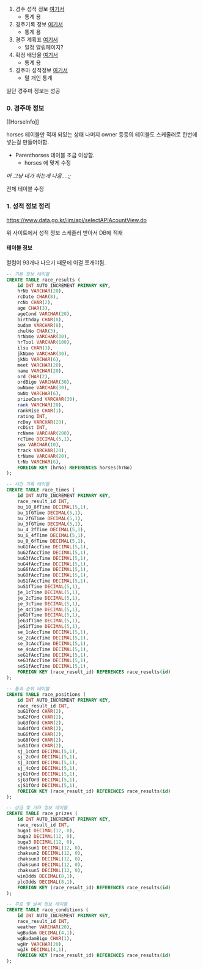 1. 경주 성적 정보 [여기서](https://www.data.go.kr/tcs/dss/selectApiDataDetailView.do?publicDataPk=15063979)
	* 통계 용
3. 경주기록 정보 [여기서](https://www.data.go.kr/tcs/dss/selectApiDataDetailView.do?publicDataPk=15058305)
	* 통계 용
4. 경주 계획표 [여기서](https://www.data.go.kr/tcs/dss/selectApiDataDetailView.do?publicDataPk=15056499)
	* 일정 알림페이지?
5. 확정 배당율 [여기서](https://www.data.go.kr/tcs/dss/selectApiDataDetailView.do?publicDataPk=15057896)
	* 통계 용
6. 경주마 성적정보 [여기서](https://www.data.go.kr/tcs/dss/selectApiDataDetailView.do?publicDataPk=15058779)
	* 말 개인 통계


일단 경주마 정보는 성공

### 0. 경주마 정보 

[[HorseInfo]]

horses 테이블만 적재 되있는 상태
나머지 owner 등등의 테이블도 스케줄러로 한번에 넣는걸 만들어야함.

* Parenthorses 테이블 조금 이상함.
	* horses 에 맞게 수정

_아 그냥 내가 하는게 나음....;;_

전체 테이블 수정




### 1. 성적 정보 정리

https://www.data.go.kr/iim/api/selectAPIAcountView.do

위 사이트에서 성적 정보 스케줄러 받아서 DB에 적재

#### 테이블 정보

컬럼이 93개나 나오기 때문에 이걸 쪼개야됨.

```sql
-- 기본 정보 테이블
CREATE TABLE race_results (
    id INT AUTO_INCREMENT PRIMARY KEY,
    hrNo VARCHAR(20),
    rcDate CHAR(8),
    rcNo CHAR(2),
    age CHAR(3),
    ageCond VARCHAR(20),
    birthday CHAR(8),
    budam VARCHAR(8),
    chulNo CHAR(3),
    hrName VARCHAR(30),
    hrTool VARCHAR(100),
    ilsu CHAR(3),
    jkName VARCHAR(30),
    jkNo VARCHAR(6),
    meet VARCHAR(20),
    name VARCHAR(20),
    ord CHAR(2),
    ordBigo VARCHAR(30),
    owName VARCHAR(30),
    owNo VARCHAR(6),
    prizeCond VARCHAR(30),
    rank VARCHAR(20),
    rankRise CHAR(1),
    rating INT,
    rcDay VARCHAR(20),
    rcDist INT,
    rcName VARCHAR(200),
    rcTime DECIMAL(5,1),
    sex VARCHAR(10),
    track VARCHAR(20),
    trName VARCHAR(20),
    trNo VARCHAR(6),
    FOREIGN KEY (hrNo) REFERENCES horses(hrNo)
);

-- 시간 기록 테이블
CREATE TABLE race_times (
    id INT AUTO_INCREMENT PRIMARY KEY,
    race_result_id INT,
    bu_10_8fTime DECIMAL(5,1),
    bu_1fGTime DECIMAL(5,1),
    bu_2fGTime DECIMAL(5,1),
    bu_3fGTime DECIMAL(5,1),
    bu_4_2fTime DECIMAL(5,1),
    bu_6_4fTime DECIMAL(5,1),
    bu_8_6fTime DECIMAL(5,1),
    buG1fAccTime DECIMAL(5,1),
    buG2fAccTime DECIMAL(5,1),
    buG3fAccTime DECIMAL(5,1),
    buG4fAccTime DECIMAL(5,1),
    buG6fAccTime DECIMAL(5,1),
    buG8fAccTime DECIMAL(5,1),
    buS1fAccTime DECIMAL(5,1),
    buS1fTime DECIMAL(5,1),
    je_1cTime DECIMAL(5,1),
    je_2cTime DECIMAL(5,1),
    je_3cTime DECIMAL(5,1),
    je_4cTime DECIMAL(5,1),
    jeG1fTime DECIMAL(5,1),
    jeG3fTime DECIMAL(5,1),
    jeS1fTime DECIMAL(5,1),
    se_1cAccTime DECIMAL(5,1),
    se_2cAccTime DECIMAL(5,1),
    se_3cAccTime DECIMAL(5,1),
    se_4cAccTime DECIMAL(5,1),
    seG1fAccTime DECIMAL(5,1),
    seG3fAccTime DECIMAL(5,1),
    seS1fAccTime DECIMAL(5,1),
    FOREIGN KEY (race_result_id) REFERENCES race_results(id)
);

-- 통과 순위 테이블
CREATE TABLE race_positions (
    id INT AUTO_INCREMENT PRIMARY KEY,
    race_result_id INT,
    buG1fOrd CHAR(2),
    buG2fOrd CHAR(2),
    buG3fOrd CHAR(2),
    buG4fOrd CHAR(2),
    buG6fOrd CHAR(2),
    buG8fOrd CHAR(2),
    buS1fOrd CHAR(2),
    sj_1cOrd DECIMAL(5,1),
    sj_2cOrd DECIMAL(5,1),
    sj_3cOrd DECIMAL(5,1),
    sj_4cOrd DECIMAL(5,1),
    sjG1fOrd DECIMAL(5,1),
    sjG3fOrd DECIMAL(5,1),
    sjS1fOrd DECIMAL(5,1),
    FOREIGN KEY (race_result_id) REFERENCES race_results(id)
);

-- 상금 및 기타 정보 테이블
CREATE TABLE race_prizes (
    id INT AUTO_INCREMENT PRIMARY KEY,
    race_result_id INT,
    buga1 DECIMAL(12, 0),
    buga2 DECIMAL(12, 0),
    buga3 DECIMAL(12, 0),
    chaksun1 DECIMAL(12, 0),
    chaksun2 DECIMAL(12, 0),
    chaksun3 DECIMAL(12, 0),
    chaksun4 DECIMAL(12, 0),
    chaksun5 DECIMAL(12, 0),
    winOdds DECIMAL(8,1),
    plcOdds DECIMAL(8,1),
    FOREIGN KEY (race_result_id) REFERENCES race_results(id)
);

-- 주로 및 날씨 정보 테이블
CREATE TABLE race_conditions (
    id INT AUTO_INCREMENT PRIMARY KEY,
    race_result_id INT,
    weather VARCHAR(20),
    wgBudam DECIMAL(4,1),
    wgBudamBigo CHAR(1),
    wgHr VARCHAR(20),
    wgJk DECIMAL(4,1),
    FOREIGN KEY (race_result_id) REFERENCES race_results(id)
);
```

